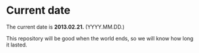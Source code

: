 # Current date

The current date is **2013.02.21.** (YYYY.MM.DD.)

This repository will be good when the world ends, so we will know how long it lasted.